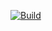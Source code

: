 [![Build](https://github.com/victorgrubio/spring-testing-mvc/actions/workflows/build.yaml/badge.svg)](https://github.com/victorgrubio/spring-testing-mvc/actions/workflows/build.yaml)